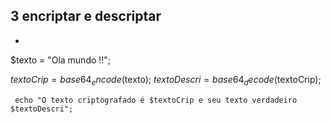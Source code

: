 ##  3 encriptar e descriptar

  * <?php 
 
 $texto = "Ola mundo !!";

 $textoCrip = base64_encode($texto);
 $textoDescri = base64_decode($textoCrip);

     echo "O texto criptografado é $textoCrip e seu texto verdadeiro $textoDescri";
